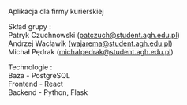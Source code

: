 Aplikacja dla firmy kurierskiej

Skład grupy : <br />
Patryk Czuchnowski (patczuch@student.agh.edu.pl) <br />
Andrzej Wacławik (wajarema@student.agh.edu.pl) <br />
Michał Pędrak (michalpedrak@student.agh.edu.pl) <br />

Technologie : <br />
Baza - PostgreSQL <br />
Frontend - React <br />
Backend - Python, Flask
